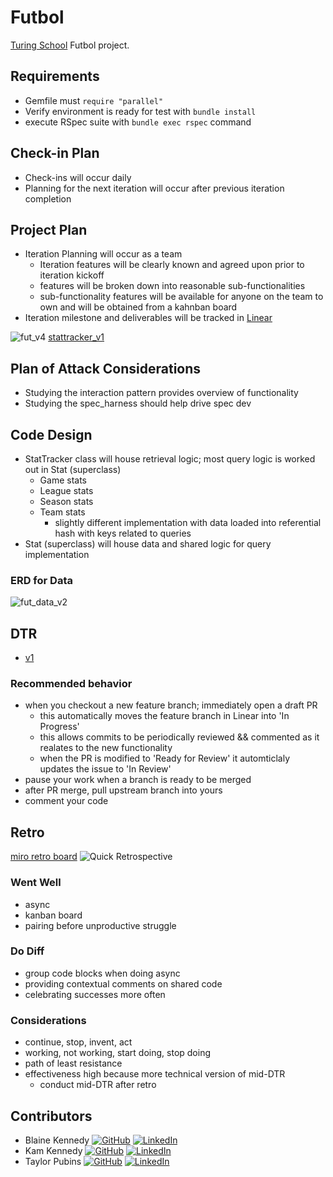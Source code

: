 # Futbol

[Turing School](https://turing.io/) Futbol project.

## Requirements
- Gemfile must `require "parallel"`
- Verify environment is ready for test with `bundle install`
- execute RSpec suite with `bundle exec rspec` command

## Check-in Plan

- Check-ins will occur daily
- Planning for the next iteration will occur after previous iteration completion

## Project Plan

- Iteration Planning will occur as a team
  - Iteration features will be clearly known and agreed upon prior to iteration kickoff
  - features will be broken down into reasonable sub-functionalities
  - sub-functionality features will be available for anyone on the team to own and will be obtained from a kahnban board
- Iteration milestone and deliverables will be tracked in [Linear](https://linear.app)

![fut_v4](https://github.com/trpubz/futbol/assets/25095319/b29da731-dc6e-441b-a965-6d9568457d2a)
[stattracker_v1](https://github.com/trpubz/futbol/assets/25095319/d2e34cc1-273a-4510-aa1a-463cd9963a7a)


## Plan of Attack Considerations

- Studying the interaction pattern provides overview of functionality
- Studying the spec_harness should help drive spec dev

## Code Design

- StatTracker class will house retrieval logic; most query logic is worked out in Stat (superclass)
  - Game stats
  - League stats
  - Season stats
  - Team stats
    - slightly different implementation with data loaded into referential hash with keys related to queries 
- Stat (superclass) will house data and shared logic for query implementation

  
### ERD for Data
![fut_data_v2](https://github.com/trpubz/futbol/assets/25095319/f4109172-f2fc-430c-91af-17da37e99a0b)



## DTR

- [v1](https://docs.google.com/document/d/1xlq3COkAis2Ka8S6jJ9tsDimgus19CnItrIJYnmH5xM/edit)
  
### Recommended behavior

  - when you checkout a new feature branch; immediately open a draft PR
    - this automatically moves the feature branch in Linear into 'In Progress'
    - this allows commits to be periodically reviewed && commented as it realates to the new functionality
    - when the PR is modified to 'Ready for Review' it automticlaly updates the issue to 'In Review'  
  - pause your work when a branch is ready to be merged
  - after PR merge, pull upstream branch into yours
  - comment your code

## Retro

[miro retro board](https://miro.com/app/board/uXjVMjam68c=/?share_link_id=784845189724)
![Quick Retrospective](https://github.com/trpubz/futbol/assets/25095319/b4294a2c-4d69-4d65-a3d0-2d0fbf71288d)

### Went Well

- async
- kanban board
- pairing before unproductive struggle

### Do Diff

- group code blocks when doing async
- providing contextual comments on shared code
- celebrating successes more often

### Considerations

- continue, stop, invent, act
- working, not working, start doing, stop doing
- path of least resistance
- effectiveness high because more technical version of mid-DTR
  - conduct mid-DTR after retro

## Contributors

- Blaine Kennedy [![GitHub](https://img.shields.io/badge/github-%23121011.svg?style=plastic&logo=github&logoColor=white)](https://github.com/bkchilidawg) [![LinkedIn](https://img.shields.io/badge/linkedin-%230077B5.svg?style=plastic&logo=linkedin&logoColor=white)](https://www.linkedin.com/in/blaine-kennedy-3462a7140/)
- Kam Kennedy [![GitHub](https://img.shields.io/badge/github-%23121011.svg?style=plastic&logo=github&logoColor=white)](https://github.com/kameronk92) [![LinkedIn](https://img.shields.io/badge/linkedin-%230077B5.svg?style=plastic&logo=linkedin&logoColor=white)](https://www.linkedin.com/in/kameron-kennedy-pe-98019469/)
- Taylor Pubins [![GitHub](https://img.shields.io/badge/github-%23121011.svg?style=plastic&logo=github&logoColor=white)](https://github.com/trpubz) [![LinkedIn](https://img.shields.io/badge/linkedin-%230077B5.svg?style=plastic&logo=linkedin&logoColor=white)](https://www.linkedin.com/in/trpubins/)
